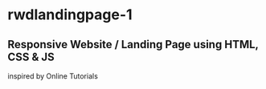 # rwdlandingpage-1
## Responsive Website / Landing Page using HTML, CSS & JS
inspired by Online Tutorials 
